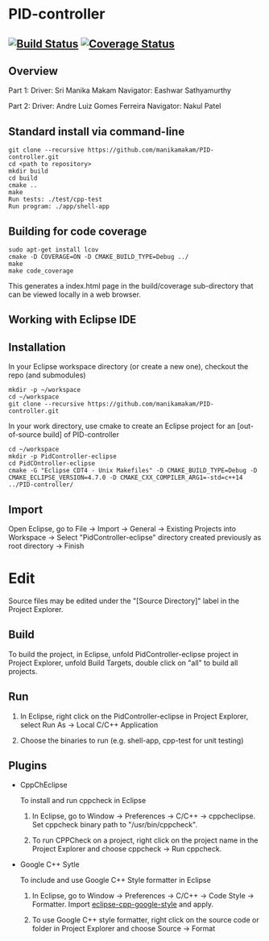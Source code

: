 # PID-controller

[![Build Status](https://travis-ci.org/manikamakam/PID-controller.svg?branch=master)](https://travis-ci.org/manikamakam/PID-controller)
[![Coverage Status](https://coveralls.io/repos/github/manikamakam/PID-controller/badge.svg?branch=master)](https://coveralls.io/github/manikamakam/PID-controller?branch=master)
---

## Overview
Part 1: Driver: Sri Manika Makam
        Navigator: Eashwar Sathyamurthy
	
Part 2: Driver: Andre Luiz Gomes Ferreira
	Navigator: Nakul Patel 

## Standard install via command-line
```
git clone --recursive https://github.com/manikamakam/PID-controller.git
cd <path to repository>
mkdir build
cd build
cmake ..
make
Run tests: ./test/cpp-test
Run program: ./app/shell-app
```

## Building for code coverage 
```
sudo apt-get install lcov
cmake -D COVERAGE=ON -D CMAKE_BUILD_TYPE=Debug ../
make
make code_coverage
```
This generates a index.html page in the build/coverage sub-directory that can be viewed locally in a web browser.

## Working with Eclipse IDE ##

## Installation

In your Eclipse workspace directory (or create a new one), checkout the repo (and submodules)
```
mkdir -p ~/workspace
cd ~/workspace
git clone --recursive https://github.com/manikamakam/PID-controller.git
```

In your work directory, use cmake to create an Eclipse project for an [out-of-source build] of PID-controller

```
cd ~/workspace
mkdir -p PidController-eclipse
cd PidCOntroller-eclipse
cmake -G "Eclipse CDT4 - Unix Makefiles" -D CMAKE_BUILD_TYPE=Debug -D CMAKE_ECLIPSE_VERSION=4.7.0 -D CMAKE_CXX_COMPILER_ARG1=-std=c++14 ../PID-controller/
```

## Import

Open Eclipse, go to File -> Import -> General -> Existing Projects into Workspace -> 
Select "PidController-eclipse" directory created previously as root directory -> Finish

# Edit

Source files may be edited under the "[Source Directory]" label in the Project Explorer.


## Build

To build the project, in Eclipse, unfold PidController-eclipse project in Project Explorer,
unfold Build Targets, double click on "all" to build all projects.

## Run

1. In Eclipse, right click on the PidController-eclipse in Project Explorer,
select Run As -> Local C/C++ Application

2. Choose the binaries to run (e.g. shell-app, cpp-test for unit testing)


## Plugins

- CppChEclipse

    To install and run cppcheck in Eclipse

    1. In Eclipse, go to Window -> Preferences -> C/C++ -> cppcheclipse.
    Set cppcheck binary path to "/usr/bin/cppcheck".

    2. To run CPPCheck on a project, right click on the project name in the Project Explorer 
    and choose cppcheck -> Run cppcheck.


- Google C++ Sytle

    To include and use Google C++ Style formatter in Eclipse

    1. In Eclipse, go to Window -> Preferences -> C/C++ -> Code Style -> Formatter. 
    Import [eclipse-cpp-google-style][reference-id-for-eclipse-cpp-google-style] and apply.

    2. To use Google C++ style formatter, right click on the source code or folder in 
    Project Explorer and choose Source -> Format

[reference-id-for-eclipse-cpp-google-style]: https://raw.githubusercontent.com/google/styleguide/gh-pages/eclipse-cpp-google-style.xml

